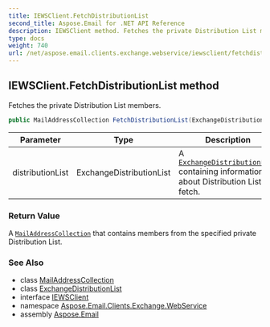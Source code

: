 ```yaml
---
title: IEWSClient.FetchDistributionList
second_title: Aspose.Email for .NET API Reference
description: IEWSClient method. Fetches the private Distribution List members
type: docs
weight: 740
url: /net/aspose.email.clients.exchange.webservice/iewsclient/fetchdistributionlist/
---
```

## IEWSClient.FetchDistributionList method

Fetches the private Distribution List members.

```csharp
public MailAddressCollection FetchDistributionList(ExchangeDistributionList distributionList)
```

| Parameter | Type | Description |
| --- | --- | --- |
| distributionList | ExchangeDistributionList | A [`ExchangeDistributionList`](../../../aspose.email.clients.exchange/exchangedistributionlist/) containing information about Distribution List to fetch. |

### Return Value

A [`MailAddressCollection`](../../../aspose.email/mailaddresscollection/) that contains members from the specified private Distribution List.

### See Also

* class [MailAddressCollection](../../../aspose.email/mailaddresscollection/)
* class [ExchangeDistributionList](../../../aspose.email.clients.exchange/exchangedistributionlist/)
* interface [IEWSClient](../)
* namespace [Aspose.Email.Clients.Exchange.WebService](../../iewsclient/)
* assembly [Aspose.Email](../../../)


